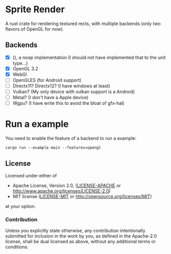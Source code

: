 # Sprite Render

A rust crate for rendering textured rects, with multiple backends (only two flavors of OpenGL for now).

## Backends
- [x] (), a noop implementation (I should not have implemented that to the unit type...)
- [x] OpenGL 3.2
- [x] WebGl
- [ ] OpenGLES (for Android support)
- [ ] Directx11? Directx12? (I have windows at least)
- [ ] Vulkan? (My only device with vulkan support is a Android)
- [ ] Metal? (I don't have a Apple device)
- [ ] Wgpu? (I have write this to avoid the bloat of gfx-hal)

# Run a example

You need to enable the feature of a backend to run a example:

 ```shell
 cargo run --example main --features=opengl
 ```

## License

Licensed under either of

 * Apache License, Version 2.0, ([LICENSE-APACHE](LICENSE-APACHE) or
   http://www.apache.org/licenses/LICENSE-2.0)
 * MIT license ([LICENSE-MIT](LICENSE-MIT) or
   http://opensource.org/licenses/MIT)

at your option.

### Contribution

Unless you explicitly state otherwise, any contribution intentionally submitted
for inclusion in the work by you, as defined in the Apache-2.0 license, shall be
dual licensed as above, without any additional terms or conditions.

